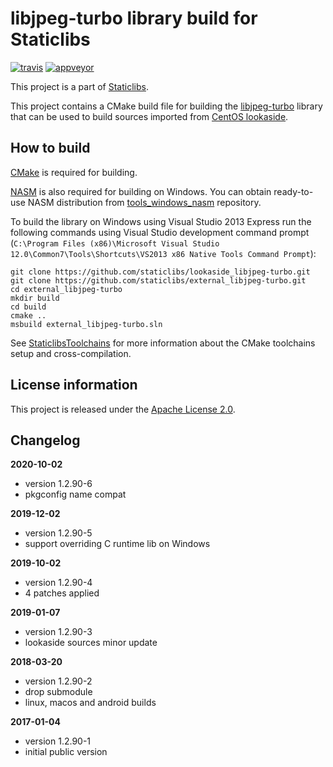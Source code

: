 libjpeg-turbo library build for Staticlibs
==========================================

[![travis](https://travis-ci.org/staticlibs/external_libjpeg-turbo.svg?branch=master)](https://travis-ci.org/staticlibs/external_libjpeg-turbo)
[![appveyor](https://ci.appveyor.com/api/projects/status/github/staticlibs/external_libjpeg-turbo?svg=true)](https://ci.appveyor.com/project/staticlibs/external-libjpeg-turbo)

This project is a part of [Staticlibs](http://staticlibs.net/).

This project contains a CMake build file for building the [libjpeg-turbo](http://libjpeg-turbo.virtualgl.org/) library that
can be used to build sources imported from [CentOS lookaside](https://github.com/staticlibs/lookaside_libjpeg-turbo.git).

How to build
------------

[CMake](http://cmake.org/) is required for building.

[NASM](http://nasm.us/) is also required for building on Windows.
You can obtain ready-to-use NASM distribution from 
[tools_windows_nasm](https://github.com/staticlibs/tools_windows_nasm) repository.

To build the library on Windows using Visual Studio 2013 Express run the following commands using
Visual Studio development command prompt 
(`C:\Program Files (x86)\Microsoft Visual Studio 12.0\Common7\Tools\Shortcuts\VS2013 x86 Native Tools Command Prompt`):

    git clone https://github.com/staticlibs/lookaside_libjpeg-turbo.git
    git clone https://github.com/staticlibs/external_libjpeg-turbo.git
    cd external_libjpeg-turbo
    mkdir build
    cd build
    cmake ..
    msbuild external_libjpeg-turbo.sln

See [StaticlibsToolchains](https://github.com/staticlibs/wiki/wiki/StaticlibsToolchains) for 
more information about the CMake toolchains setup and cross-compilation.

License information
-------------------

This project is released under the [Apache License 2.0](http://www.apache.org/licenses/LICENSE-2.0).

Changelog
---------

**2020-10-02**

 * version 1.2.90-6
 * pkgconfig name compat

**2019-12-02**

 * version 1.2.90-5
 * support overriding C runtime lib on Windows

**2019-10-02**

 * version 1.2.90-4
 * 4 patches applied

**2019-01-07**

 * version 1.2.90-3
 * lookaside sources minor update

**2018-03-20**

 * version 1.2.90-2
 * drop submodule
 * linux, macos and android builds

**2017-01-04**

 * version 1.2.90-1
 * initial public version
